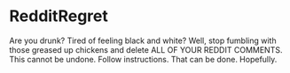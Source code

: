 # RedditRegret
Are you drunk? Tired of feeling black and white? Well, stop fumbling with those greased up chickens and delete ALL OF YOUR REDDIT COMMENTS. This cannot be undone. Follow instructions. That can be done. Hopefully.
